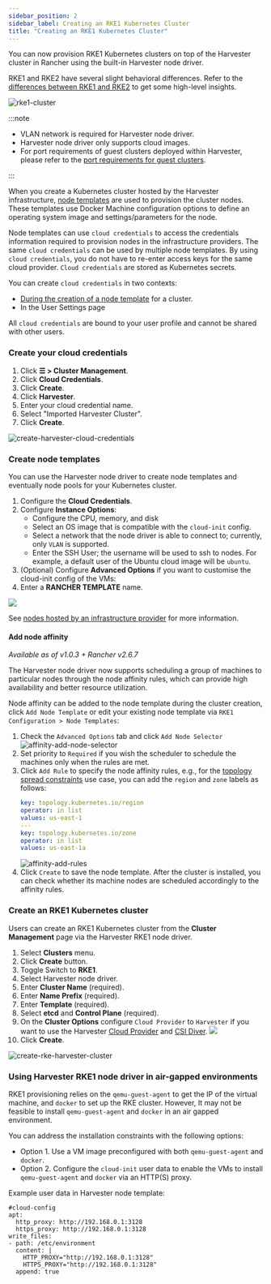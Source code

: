 ```yaml
---
sidebar_position: 2
sidebar_label: Creating an RKE1 Kubernetes Cluster
title: "Creating an RKE1 Kubernetes Cluster"
---
```


<head>
  <link rel="canonical" href="https://docs.harvesterhci.io/v1.1/rancher/node/rke1-cluster"/>
</head>

You can now provision RKE1 Kubernetes clusters on top of the Harvester cluster in Rancher using the built-in Harvester node driver.

RKE1 and RKE2 have several slight behavioral differences. Refer to the [differences between RKE1 and RKE2](https://ranchermanager.docs.rancher.com/v2.7/how-to-guides/new-user-guides/launch-kubernetes-with-rancher/rke1-vs-rke2-differences) to get some high-level insights.

![rke1-cluster](/img/v1.2/rancher/rke1-node-driver.png)

:::note

- VLAN network is required for Harvester node driver.
- Harvester node driver only supports cloud images.
- For port requirements of guest clusters deployed within Harvester, please refer to the [port requirements for guest clusters](install/requirements.md#inbound-rules-for-k3s-or-rkerke2-clusters).

:::

When you create a Kubernetes cluster hosted by the Harvester infrastructure, [node templates](https://rancher.com/docs/rancher/v2.6/en/cluster-provisioning/rke-clusters/node-pools/#node-templates) are used to provision the cluster nodes. These templates use Docker Machine configuration options to define an operating system image and settings/parameters for the node.

Node templates can use `cloud credentials` to access the credentials information required to provision nodes in the infrastructure providers. The same `cloud credentials` can be used by multiple node templates. By using `cloud credentials`, you do not have to re-enter access keys for the same cloud provider. `Cloud credentials` are stored as Kubernetes secrets.

You can create `cloud credentials` in two contexts:

- [During the creation of a node template](https://rancher.com/docs/rancher/v2.6/en/cluster-provisioning/rke-clusters/node-pools/#node-templates) for a cluster.
- In the User Settings page

All `cloud credentials` are bound to your user profile and cannot be shared with other users.

### Create your cloud credentials

1. Click **☰ > Cluster Management**.
1. Click **Cloud Credentials**.
1. Click **Create**.
1. Click **Harvester**.
1. Enter your cloud credential name.
1. Select "Imported Harvester Cluster".
1. Click **Create**.

![create-harvester-cloud-credentials](/img/v1.2/rancher/create-cloud-credentials.png)

### Create node templates 

You can use the Harvester node driver to create node templates and eventually node pools for your Kubernetes cluster.

1. Configure the  **Cloud Credentials**.
1. Configure **Instance Options**:
    * Configure the CPU, memory, and disk
    * Select an OS image that is compatible with the `cloud-init` config.
    * Select a network that the node driver is able to connect to; currently, only `VLAN` is supported.
    * Enter the SSH User; the username will be used to ssh to nodes. For example, a default user of the Ubuntu cloud image will be `ubuntu`.
1. (Optional) Configure **Advanced Options** if you want to customise the cloud-init config of the VMs:
1. Enter a **RANCHER TEMPLATE** name.

![](/img/v1.2/rancher/node-template.png)

See [nodes hosted by an infrastructure provider](https://rancher.com/docs/rancher/v2.6/en/cluster-provisioning/rke-clusters/node-pools/) for more information.

#### Add node affinity

_Available as of v1.0.3 + Rancher v2.6.7_

The Harvester node driver now supports scheduling a group of machines to particular nodes through the node affinity rules, which can provide high availability and better resource utilization.

Node affinity can be added to the node template during the cluster creation, click `Add Node Template` or edit your existing node template via `RKE1 Configuration > Node Templates`:

1. Check the `Advanced Options` tab and click `Add Node Selector`
   ![affinity-add-node-selector](/img/v1.2/rancher/affinity-add-node-selector.png)
1. Set priority to `Required` if you wish the scheduler to schedule the machines only when the rules are met.
1. Click `Add Rule` to specify the node affinity rules, e.g., for the [topology spread constraints](./node-driver.md#topology-spread-constraints) use case, you can add the `region` and `zone` labels as follows:
   ```yaml
   key: topology.kubernetes.io/region
   operator: in list 
   values: us-east-1
   ---
   key: topology.kubernetes.io/zone
   operator: in list 
   values: us-east-1a
   ```
   ![affinity-add-rules](/img/v1.2/rancher/affinity-add-rules.png)
1. Click `Create` to save the node template. After the cluster is installed, you can check whether its machine nodes are scheduled accordingly to the affinity rules.


### Create an RKE1 Kubernetes cluster

Users can create an RKE1 Kubernetes cluster from the **Cluster Management** page via the Harvester RKE1 node driver.

1. Select **Clusters** menu.
1. Click **Create** button.
1. Toggle Switch to **RKE1**.
1. Select Harvester node driver.
1. Enter **Cluster Name** (required).
1. Enter **Name Prefix** (required).
1. Enter **Template** (required).
1. Select **etcd** and **Control Plane** (required).
1. On the **Cluster Options** configure `Cloud Provider` to `Harvester` if you want to use the Harvester [Cloud Provider](../cloud-provider.md) and [CSI Diver](../csi-driver.md).
   ![](/img/v1.2/rancher/enable-harvester-cloud-provider.png)
1. Click **Create**.

![create-rke-harvester-cluster](/img/v1.2/rancher/create-rke-harvester-cluster.png)

### Using Harvester RKE1 node driver in air-gapped environments

RKE1 provisioning relies on the `qemu-guest-agent` to get the IP of the virtual machine, and `docker` to set up the RKE cluster. However, It may not be feasible to install `qemu-guest-agent` and `docker` in an air gapped environment.

You can address the installation constraints with the following options:

- Option 1. Use a VM image preconfigured with both `qemu-guest-agent` and `docker`.
- Option 2. Configure the `cloud-init` user data to enable the VMs to install `qemu-guest-agent` and `docker` via an HTTP(S) proxy.

Example user data in Harvester node template:
```
#cloud-config
apt:
  http_proxy: http://192.168.0.1:3128
  https_proxy: http://192.168.0.1:3128
write_files:
- path: /etc/environment
  content: |
    HTTP_PROXY="http://192.168.0.1:3128"
    HTTPS_PROXY="http://192.168.0.1:3128"
  append: true
```
